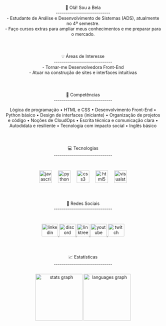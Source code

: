 <br clear="both">

<p align="center">🌸 Olá! Sou a Bela<br>---------------------------<br>- Estudante de Análise e Desenvolvimento de Sistemas (ADS), atualmente no 4º semestre.<br>- Faço cursos extras para ampliar meus conhecimentos e me preparar para o mercado.</p>

###

<br clear="both">

<p align="center">💡 Áreas de Interesse<br>-----------------------------<br>- Tornar-me Desenvolvedora Front-End<br>- Atuar na construção de sites e interfaces intuitivas</p>

###

<br clear="both">

<p align="center">💼 Competências<br>-----------------------------</p>

<p align="center">Lógica de programação • HTML e CSS • Desenvolvimento Front-End • Python básico • Design de interfaces (iniciante) • Organização de projetos e código • Noções de CloudOps • Escrita técnica e comunicação clara • Autodidata e resiliente • Tecnologia com impacto social • Inglês básico</p>

###

<br clear="both">

<p align="center">💻 Tecnologias<br>-----------------------------</p>

###

<br clear="both">

<div align="center">
  <img src="https://cdn.jsdelivr.net/gh/devicons/devicon/icons/javascript/javascript-plain.svg" height="40" alt="javascript logo"  />
  <img width="12" />
  <img src="https://cdn.jsdelivr.net/gh/devicons/devicon/icons/python/python-original.svg" height="40" alt="python logo"  />
  <img width="12" />
  <img src="https://cdn.jsdelivr.net/gh/devicons/devicon/icons/css3/css3-original.svg" height="40" alt="css3 logo"  />
  <img width="12" />
  <img src="https://cdn.jsdelivr.net/gh/devicons/devicon/icons/html5/html5-plain.svg" height="40" alt="html5 logo"  />
  <img width="12" />
  <img src="https://cdn.jsdelivr.net/gh/devicons/devicon/icons/visualstudio/visualstudio-plain.svg" height="40" alt="visualstudio logo"  />
</div>

###

<br clear="both">

<p align="center">📱 Redes Sociais<br>-----------------------------</p>

###

<br clear="both">

<div align="center">
  <a href="https://www.linkedin.com/in/isabela-cruz-veloso-995229236/" target="_blank">
    <img src="https://raw.githubusercontent.com/maurodesouza/profile-readme-generator/master/src/assets/icons/social/linkedin/default.svg" width="52" height="40" alt="linkedin logo" />
  </a>
  <a href="https://discord.gg/EFcJKbG8W3" target="_blank">
    <img src="https://raw.githubusercontent.com/maurodesouza/profile-readme-generator/master/src/assets/icons/social/discord/default.svg" width="52" height="40" alt="discord logo" />
  </a>
  <a href="https://linktr.ee/belacruz01" target="_blank">
    <img src="https://cdn-icons-png.flaticon.com/512/87/87390.png" width="40" height="40" alt="linktree logo" />
  </a>
  <a href="https://www.youtube.com/@BelaCruz01" target="_blank">
    <img src="https://raw.githubusercontent.com/maurodesouza/profile-readme-generator/master/src/assets/icons/social/youtube/default.svg" width="52" height="40" alt="youtube logo" />
  </a>
  <a href="https://www.twitch.tv/belacruz01" target="_blank">
    <img src="https://raw.githubusercontent.com/maurodesouza/profile-readme-generator/master/src/assets/icons/social/twitch/default.svg" width="52" height="40" alt="twitch logo" />
  </a>
</div>


###

<br clear="both">

<p align="center">📈 Estatísticas<br>-----------------------------</p>

###

<div align="center">
  <img src="https://github-readme-stats.vercel.app/api?username=Dev-BelaCruz&show_icons=true&count_private=true&theme=dracula" height="150" alt="stats graph"  />
  <img src="https://github-readme-stats.vercel.app/api/top-langs?username=Dev-BelaCruz&layout=compact&langs_count=5&theme=dracula" height="150" alt="languages graph"  />
</div>

###
